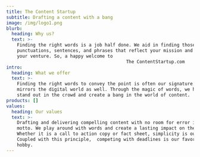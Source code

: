 ```yaml
---
title: The Content Startup
subtitle: Drafting a content with a bang
image: /img/logo1.png
blurb:
  heading: Why us?
  text: >-
    Finding the right words is a job half done. We aid in finding those words,
    punctuations, sentences, and phrases that reflect your mission and vision of
    your venture. So, a happy welcome to 
                                             The ContentStartup.com 
intro:
  heading: What we offer
  text: >-
    Finding the right words to convey the point is often our signature. This
    mirrors the digital world as well. Through the magic of words, we help you
    stand out in the crowd and create a bang in the world of content.
products: []
values:
  heading: Our values
  text: >-
    Drafting and delivering compelling content with no room for error is our
    motto. We play around with words and create a lasting impact on the readers.
    Whether it is a call to action copy or fact sheet, simplicity is our key.
    Coupled with this principle,  competing with deadlines is our favorite
    hobby.
---
```


